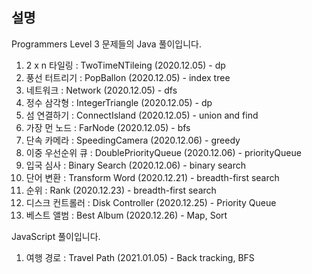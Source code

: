 <!-- @format -->

## 설명

Programmers Level 3 문제들의 Java 풀이입니다.

1. 2 x n 타일링 : TwoTimeNTileing (2020.12.05) - dp
2. 풍선 터트리기 : PopBallon (2020.12.05) - index tree
3. 네트워크 : Network (2020.12.05) - dfs
4. 정수 삼각형 : IntegerTriangle (2020.12.05) - dp
5. 섬 연결하기 : ConnectIsland (2020.12.05) - union and find
6. 가장 먼 노드 : FarNode (2020.12.05) - bfs
7. 단속 카메라 : SpeedingCamera (2020.12.06) - greedy
8. 이중 우선순위 큐 : DoublePriorityQueue (2020.12.06) - priorityQueue
9. 입국 심사 : Binary Search (2020.12.06) - binary search
10. 단어 변환 : Transform Word (2020.12.21) - breadth-first search
11. 순위 : Rank (2020.12.23) - breadth-first search
12. 디스크 컨트롤러 : Disk Controller (2020.12.25) - Priority Queue
13. 베스트 앨범 : Best Album (2020.12.26) - Map, Sort

JavaScript 풀이입니다.

1. 여행 경로 : Travel Path (2021.01.05) - Back tracking, BFS
